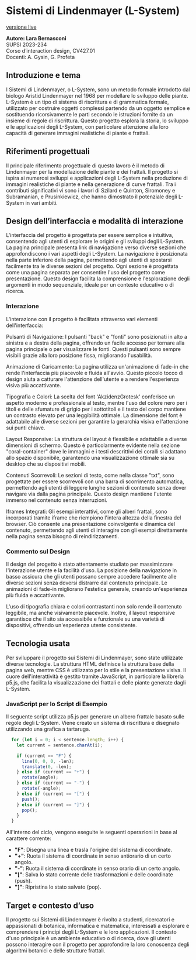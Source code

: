 # Sistemi di Lindenmayer (L-System)
[versione live](https://larobernasconi.github.io/l-system/)

**Autore: Lara Bernasconi**  
SUPSI 2023-234  
Corso d’interaction design, CV427.01  
Docenti: A. Gysin, G. Profeta  

## Introduzione e tema
I Sistemi di Lindenmayer, o L-System, sono un metodo formale introdotto dal biologo Aristid Lindenmayer nel 1968 per modellare lo sviluppo delle piante. L-System è un tipo di sistema di riscrittura e di grammatica formale, utilizzato per costruire oggetti complessi partendo da un oggetto semplice e sostituendo ricorsivamente le parti secondo le istruzioni fornite da un insieme di regole di riscrittura. Questo progetto esplora la storia, lo sviluppo e le applicazioni degli L-System, con particolare attenzione alla loro capacità di generare immagini realistiche di piante e frattali.

## Riferimenti progettuali
Il principale riferimento progettuale di questo lavoro è il metodo di Lindenmayer per la modellazione delle piante e dei frattali. Il progetto si ispira ai numerosi sviluppi e applicazioni degli L-System nella produzione di immagini realistiche di piante e nella generazione di curve frattali. Tra i contributi significativi vi sono i lavori di Szilard e Quinton, Siromoney e Subramanian, e Prusinkiewicz, che hanno dimostrato il potenziale degli L-System in vari ambiti.

## Design dell’interfaccia e modalità di interazione

L'interfaccia del progetto è progettata per essere semplice e intuitiva, consentendo agli utenti di esplorare le origini e gli sviluppi degli L-System. La pagina principale presenta link di navigazione verso diverse sezioni che approfondiscono i vari aspetti degli L-System. La navigazione è posizionata nella parte inferiore della pagina, permettendo agli utenti di spostarsi facilmente tra le diverse sezioni del progetto. Ogni sezione è progettata come una pagina separata per consentire l'uso del progetto come presentazione. Questo design facilita la comprensione e l'esplorazione degli argomenti in modo sequenziale, ideale per un contesto educativo o di ricerca.

### Interazione

L'interazione con il progetto è facilitata attraverso vari elementi dell'interfaccia:

Pulsanti di Navigazione: I pulsanti "back" e "fonti" sono posizionati in alto a sinistra e a destra della pagina, offrendo un facile accesso per tornare alla pagina principale o per visualizzare le fonti. Questi pulsanti sono sempre visibili grazie alla loro posizione fissa, migliorando l'usabilità.

Animazione di Caricamento: La pagina utilizza un'animazione di fade-in che rende l'interfaccia più piacevole e fluida all'avvio. Questo piccolo tocco di design aiuta a catturare l'attenzione dell'utente e a rendere l'esperienza visiva più accattivante.

Tipografia e Colori: La scelta del font 'AkzidenzGrotesk' conferisce un aspetto moderno e professionale al testo, mentre l'uso del colore nero per i titoli e delle sfumature di grigio per i sottotitoli e il testo del corpo mantiene un contrasto elevato per una leggibilità ottimale. La dimensione del font è adattabile alle diverse sezioni per garantire la gerarchia visiva e l'attenzione sui punti chiave.

Layout Responsive: La struttura del layout è flessibile e adattabile a diverse dimensioni di schermo. Questo è particolarmente evidente nella sezione "coral-container" dove le immagini e i testi descrittivi dei coralli si adattano allo spazio disponibile, garantendo una visualizzazione ottimale sia su desktop che su dispositivi mobili.

Contenuti Scorrevoli: Le sezioni di testo, come nella classe "txt", sono progettate per essere scorrevoli con una barra di scorrimento automatica, permettendo agli utenti di leggere lunghe sezioni di contenuto senza dover navigare via dalla pagina principale. Questo design mantiene l'utente immerso nel contenuto senza interruzioni.

Iframes Integrati: Gli esempi interattivi, come gli alberi frattali, sono incorporati tramite iframe che riempiono l'intera altezza della finestra del browser. Ciò consente una presentazione coinvolgente e dinamica del contenuto, permettendo agli utenti di interagire con gli esempi direttamente nella pagina senza bisogno di reindirizzamenti.

### Commento sul Design

Il design del progetto è stato attentamente studiato per massimizzare l'interazione utente e la facilità d'uso. La posizione della navigazione in basso assicura che gli utenti possano sempre accedere facilmente alle diverse sezioni senza doversi distrarre dal contenuto principale. Le animazioni di fade-in migliorano l'estetica generale, creando un'esperienza più fluida e accattivante.

L'uso di tipografia chiara e colori contrastanti non solo rende il contenuto leggibile, ma anche visivamente piacevole. Inoltre, il layout responsive garantisce che il sito sia accessibile e funzionale su una varietà di dispositivi, offrendo un'esperienza utente consistente.


## Tecnologia usata
Per sviluppare il progetto sui Sistemi di Lindenmayer, sono state utilizzate diverse tecnologie. La struttura HTML definisce la struttura base della pagina web, mentre CSS è utilizzato per lo stile e la presentazione visiva. Il cuore dell'interattività è gestito tramite JavaScript, in particolare la libreria p5.js, che facilita la visualizzazione dei frattali e delle piante generate dagli L-System.


### JavaScript per lo Script di Esempio

Il seguente script utilizza p5.js per generare un albero frattale basato sulle regole degli L-System. Viene creato un sistema di riscrittura e disegnato utilizzando una grafica a tartaruga.


```javascript
  for (let i = 0; i < sentence.length; i++) {
    let current = sentence.charAt(i);

    if (current == "F") {
      line(0, 0, 0, -len);
      translate(0, -len);
    } else if (current == "+") {
      rotate(angle);
    } else if (current == "-") {
      rotate(-angle);
    } else if (current == "[") {
      push();
    } else if (current == "]") {
      pop();
    }
  }
```


All'interno del ciclo, vengono eseguite le seguenti operazioni in base al carattere corrente:
- **"F"**: Disegna una linea e trasla l'origine del sistema di coordinate.
- **"+"**: Ruota il sistema di coordinate in senso antiorario di un certo angolo.
- **"-"**: Ruota il sistema di coordinate in senso orario di un certo angolo.
- **"["**: Salva lo stato corrente delle trasformazioni e delle coordinate (push).
- **"]"**: Ripristina lo stato salvato (pop).


## Target e contesto d’uso
Il progetto sui Sistemi di Lindenmayer è rivolto a studenti, ricercatori e appassionati di botanica, informatica e matematica, interessati a esplorare e comprendere i principi degli L-System e le loro applicazioni. Il contesto d'uso principale è un ambiente educativo o di ricerca, dove gli utenti possono interagire con il progetto per approfondire la loro conoscenza degli algoritmi botanici e delle strutture frattali.
